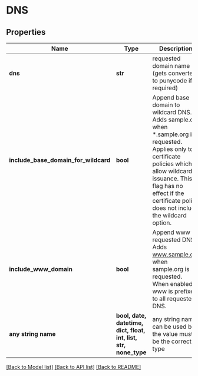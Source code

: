 # DNS


## Properties
Name | Type | Description | Notes
------------ | ------------- | ------------- | -------------
**dns** | **str** | requested domain name (gets converted to punycode if required) | 
**include_base_domain_for_wildcard** | **bool** | Append base domain to wildcard DNS. Adds sample.org when *.sample.org is requested. Applies only to certificate policies which allow wildcard issuance. This flag has no effect if the certificate policy does not include the wildcard option.  | [optional] 
**include_www_domain** | **bool** | Append www to requested DNS.  Adds www.sample.org when sample.org is requested. When enabled, www is prefixed to all requested DNS.  | [optional] 
**any string name** | **bool, date, datetime, dict, float, int, list, str, none_type** | any string name can be used but the value must be the correct type | [optional]

[[Back to Model list]](../README.md#documentation-for-models) [[Back to API list]](../README.md#documentation-for-api-endpoints) [[Back to README]](../README.md)


